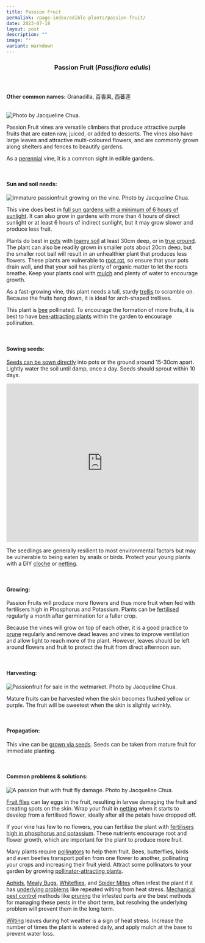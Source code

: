 ```yaml
---
title: Passion Fruit
permalink: /page-index/edible-plants/passion-fruit/
date: 2023-07-18
layout: post
description: ""
image: ""
variant: markdown
---
```

<header>
	<h3>Passion Fruit (<em>Passiflora edulis</em>)</h3>
</header>
	
<section>
	<p><strong>Other common names:</strong> Granadilla, 百香果, 西蕃莲</p>
	<br>
</section>

<section>
	<img title="Photo by Jacqueline Chua." src="/images/Plants/Passionfruit_JacChua%20(1).jpg">
	<p>Passion Fruit vines are versatile climbers that produce attractive purple fruits that are eaten raw, juiced, or added to desserts. The vines also have large leaves and attractive multi-coloured flowers, and are commonly grown along shelters and fences to beautify gardens.</p>
	<p>As a <a href="/learn-more-about-gardening/glossary/#p">perennial</a> vine, it is a common sight in edible gardens.</p>
	<br>
</section>

<section>
	<h4>Sun and soil needs:</h4>
	<img title="Immature passionfruit growing on the vine. Photo by Jacqueline Chua." src="/images/Passionfruit__2__JacquelineChua.jpg">
	<p>This vine does best in <a href="/page-index/horticulture-techniques/gauging-light/">full sun gardens with a minimum of 6 hours of sunlight</a>. It can also grow in gardens with more than 4 hours of direct sunlight or at least 6 hours of indirect sunlight, but it may grow slower and produce less fruit. </p>
	<p>Plants do best in <a href="/page-index/horticulture-techniques/planting-in-containers/">pots</a> with <a href="/page-index/horticulture-techniques/soil/">loamy soil</a> at least 30cm deep, or in <a href="/page-index/horticulture-techniques/true-ground/">true ground</a>. The plant can also be readily grown in smaller pots about 20cm deep, but the smaller root ball will result in an unhealthier plant that produces less flowers. These plants are vulnerable to <a href="/page-index/plant-problems/root-rot/">root rot</a>, so ensure that your pots drain well, and that your soil has plenty of organic matter to let the roots breathe. Keep your plants cool with <a href="/page-index/horticulture-techniques/mulching/">mulch</a> and plenty of water to encourage growth. </p>
	<p>As a fast-growing vine, this plant needs a tall, sturdy <a href="/page-index/hardscapes/trellises/">trellis</a> to scramble on. Because the fruits hang down, it is ideal for arch-shaped trellises.</p>
	<p>This plant is <a href="/page-index/biodiversity/pollinators/">bee</a> pollinated. To encourage the formation of more fruits, it is best to have <a href="/page-index/glossary/biodiversity-attracting-plants/">bee-attracting plants</a> within the garden to encourage pollination.</p>
	<br>
</section>

<section>
  <h4>Sowing seeds:</h4>
	<p><a href="/page-index/horticulture-techniques/propagating-by-seed/">Seeds can be sown directly</a> into pots or the ground around 15-30cm apart. Lightly water the soil until damp, once a day. Seeds should sprout within 10 days.</p>
	<iframe width="100%" height="415" src="https://www.youtube.com/embed/x7J87wY7U6s" title="YouTube video player" frameborder="0" allow="accelerometer; autoplay; clipboard-write; encrypted-media; gyroscope; picture-in-picture; web-share" allowfullscreen=""></iframe>	<br>
	<p>The seedlings are generally resilient to most environmental factors but may be vulnerable to being eaten by snails or birds. Protect your young plants with a DIY <a href="/page-index/horticulture-techniques/cloches/">cloche</a> or <a href="/page-index/hardscapes/netting/">netting</a>. </p>
	<br>
</section>

<section>
	<h4>Growing:</h4>
	<p>Passion Fruits will produce more flowers and thus more fruit when fed with fertilisers high in Phosphorus and Potassium. Plants can be <a href="/page-index/horticulture-techniques/fertilising/">fertilised</a> regularly a month after germination for a fuller crop. </p>
	<p>Because the vines will grow on top of each other, it is a good practice to <a href="/page-index/horticulture-techniques/pruning/">prune</a> regularly and remove dead leaves and vines to improve ventilation and allow light to reach more of the plant. However, leaves should be left around flowers and fruit to protect the fruit from direct afternoon sun.</p>
	<br>
</section>

<section>
	<h4>Harvesting:</h4>
	<img title="Passionfruit for sale in the wetmarket. Photo by Jacqueline Chua." src="/images/Plants/passionfruit%20(1)_jacquelinechua.jpg">
	<p>Mature fruits can be harvested when the skin becomes flushed yellow or purple. The fruit will be sweetest when the skin is slightly wrinkly.</p>
	<br>
</section>

<section>
	<h4>Propagation:</h4>
	<p>This vine can be <a href="/page-index/horticulture-techniques/propagating-by-seed/">grown via seeds</a>. Seeds can be taken from mature fruit for immediate planting.</p>
	<br>
</section>

<section>
	<h4>Common problems &amp; solutions:</h4>
	<img title="A passion fruit with fruit fly damage. Photo by Jacqueline Chua." src="/images/Biodiversity/fruitflydamage_jacquelinechua.jpg">
		<p><a href="/page-index/pests/oriental-fruit-flies/">Fruit flies</a> can lay eggs in the fruit, resulting in larvae damaging the fruit and creating spots on the skin. Wrap your fruit in <a href="/page-index/hardscapes/netting/">netting</a> when it starts to develop from a fertilised flower, ideally after all the petals have dropped off.</p>
	<p>If your vine has few to no flowers, you can fertilise the plant with <a href="/page-index/horticulture-techniques/fertilising/">fertilisers high in phosphorus and potassium</a>. These nutrients encourage root and flower growth, which are important for the plant to produce more fruit.</p>
	<p>Many plants require <a href="/page-index/biodiversity/pollinators/">pollinators</a> to help them fruit. Bees, butterflies, birds and even beetles transport pollen from one flower to another, pollinating your crops and increasing their fruit yield. Attract some pollinators to your garden by growing <a href="/page-index/glossary/biodiversity-attracting-plants/">pollinator-attracting plants</a>.</p>
		<p><a href="/page-index/pests/aphids/">Aphids</a>, <a href="/page-index/pests/mealy-bugs/">Mealy Bugs</a>, <a href="/page-index/pests/whiteflies/">Whiteflies</a>, and <a href="/page-index/pests/spider-mites/">Spider Mites</a> often infest the plant if it has <a href="/learn-more-about-gardening/plant-problems/">underlying problems</a> like repeated wilting from heat stress. <a href="/page-index/horticulture-techniques/pest-control/">Mechanical pest control</a> methods like <a href="/page-index/horticulture-techniques/pruning/">pruning</a> the infested parts are the best methods for managing these pests in the short term, but resolving the underlying problem will prevent them in the long term.</p>
	<p><a href="/page-index/plant-problems/wilting/">Wilting</a> leaves during hot weather is a sign of heat stress. Increase the number of times the plant is watered daily, and apply mulch at the base to prevent water loss.</p>
	<br>
</section>